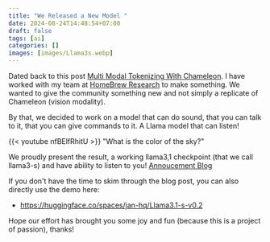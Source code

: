 ```yaml
---
title: "We Released a New Model "
date: 2024-08-24T14:48:54+07:00
draft: false
tags: [ai]
categories: []
images: [images/Llama3s.webp]
---
```

Dated back to this post [Multi Modal Tokenizing With Chameleon](../multi-modal-tokenizing-with-chameleon/). I have worked with my team at [HomeBrew Research](https://homebrew.ltd/) to make something. We wanted to give the community something new and not simply a replicate of Chameleon (vision modality).

By that, we decided to work on a model that can do sound, that you can talk to it, that you can give commands to it. A Llama model that can listen!

{{< youtube nfBElfRhitU >}}
"What is the color of the sky?"

We proudly present the result, a working llama3,1 checkpoint (that we call llama3-s) and have ability to listen to you!
[Annoucement Blog](https://homebrew.ltd/blog/llama3-just-got-ears)

If you don't have the time to skim through the blog post, you can also directly use the demo here:
- https://huggingface.co/spaces/jan-hq/Llama3.1-s-v0.2

Hope our effort has brought you some joy and fun (because this is a project of passion), thanks!
